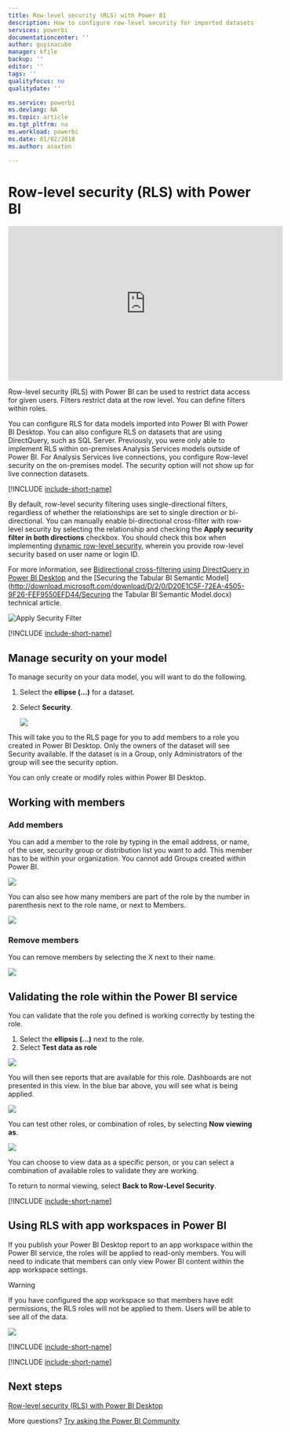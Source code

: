```yaml
---
title: Row-level security (RLS) with Power BI
description: How to configure row-level security for imported datasets, and DirectQuery, within the Power BI service.
services: powerbi
documentationcenter: ''
author: guyinacube
manager: kfile
backup: ''
editor: ''
tags: ''
qualityfocus: no
qualitydate: ''

ms.service: powerbi
ms.devlang: NA
ms.topic: article
ms.tgt_pltfrm: na
ms.workload: powerbi
ms.date: 01/02/2018
ms.author: asaxton

---
```

# Row-level security (RLS) with Power BI
<iframe width="560" height="315" src="https://www.youtube.com/embed/67fK0GoVQ80?showinfo=0" frameborder="0" allowfullscreen></iframe>

Row-level security (RLS) with Power BI can be used to restrict data access for given users. Filters restrict data at the row level. You can define filters within roles.

You can configure RLS for data models imported into Power BI with Power BI Desktop. You can also configure RLS on datasets that are using DirectQuery, such as SQL Server. Previously, you were only able to implement RLS within on-premises Analysis Services models outside of Power BI. For Analysis Services live connections, you configure Row-level security on the on-premises model. The security option will not show up for live connection datasets.

[!INCLUDE [include-short-name](./includes/rls-desktop-define-roles.md)]

By default, row-level security filtering uses single-directional filters, regardless of whether the relationships are set to single direction or bi-directional. You can manually enable bi-directional cross-filter with row-level security by selecting the relationship and checking the **Apply security filter in both directions** checkbox. You should check this box when implementing [dynamic row-level security](https://docs.microsoft.com/en-us/sql/analysis-services/supplemental-lesson-implement-dynamic-security-by-using-row-filters), wherein you provide row-level security based on user name or login ID. 

For more information, see [Bidirectional cross-filtering using DirectQuery in Power BI Desktop](desktop-bidirectional-filtering.md) and the [Securing the Tabular BI Semantic Model](http://download.microsoft.com/download/D/2/0/D20E1C5F-72EA-4505-9F26-FEF9550EFD44/Securing the Tabular BI Semantic Model.docx) technical article.

![Apply Security Filter](media/service-admin-rls/rls-apply-security-filter.png)


[!INCLUDE [include-short-name](./includes/rls-desktop-view-as-roles.md)]

## Manage security on your model
To manage security on your data model, you will want to do the following.

1. Select the **ellipse (…)** for a dataset.
2. Select **Security**.
   
   ![](media/service-admin-rls/rls-security.png)

This will take you to the RLS page for you to add members to a role you created in Power BI Desktop. Only the owners of the dataset will see Security available. If the dataset is in a Group, only Administrators of the group will see the security option. 

You can only create or modify roles within Power BI Desktop.

## Working with members
### Add members
You can add a member to the role by typing in the email address, or name, of the user, security group or distribution list you want to add. This member has to be within your organization. You cannot add Groups created within Power BI.

![](media/service-admin-rls/rls-add-member.png)

You can also see how many members are part of the role by the number in parenthesis next to the role name, or next to Members.

![](media/service-admin-rls/rls-member-count.png)

### Remove members
You can remove members by selecting the X next to their name. 

![](media/service-admin-rls/rls-remove-member.png)

## Validating the role within the Power BI service
You can validate that the role you defined is working correctly by testing the role. 

1. Select the **ellipsis (...)** next to the role.
2. Select **Test data as role**

![](media/service-admin-rls/rls-test-role.png)

You will then see reports that are available for this role. Dashboards are not presented in this view. In the blue bar above, you will see what is being applied.

![](media/service-admin-rls/rls-test-role2.png)

You can test other roles, or combination of roles, by selecting **Now viewing as**.

![](media/service-admin-rls/rls-test-role3.png)

You can choose to view data as a specific person, or you can select a combination of available roles to validate they are working. 

To return to normal viewing, select **Back to Row-Level Security**.

[!INCLUDE [include-short-name](./includes/rls-usernames.md)]

## Using RLS with app workspaces in Power BI
If you publish your Power BI Desktop report to an app workspace within the Power BI service, the roles will be applied to read-only members. You will need to indicate that members can only view Power BI content within the app workspace settings.

> [!WARNING]
> If you have configured the app workspace so that members have edit permissions, the RLS roles will not be applied to them. Users will be able to see all of the data.
> 
> 

![](media/service-admin-rls/rls-group-settings.png)

[!INCLUDE [include-short-name](./includes/rls-limitations.md)]

[!INCLUDE [include-short-name](./includes/rls-faq.md)]

## Next steps
[Row-level security (RLS) with Power BI Desktop](desktop-rls.md)  

More questions? [Try asking the Power BI Community](http://community.powerbi.com/)

